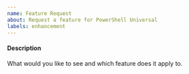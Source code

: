 ```yaml
---
name: Feature Request
about: Request a feature for PowerShell Universal
labels: enhancement
---
```


#### Description

What would you like to see and which feature does it apply to. 
